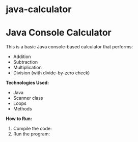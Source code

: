 # java-calculator

# Java Console Calculator

This is a basic Java console-based calculator that performs:

- Addition
- Subtraction
- Multiplication
- Division (with divide-by-zero check)

**Technologies Used:**
- Java
- Scanner class
- Loops
- Methods

**How to Run:**
1. Compile the code:
2. Run the program:
